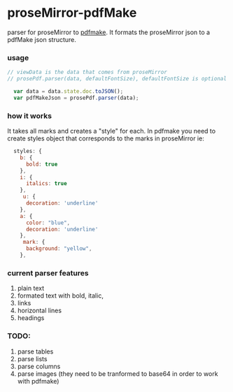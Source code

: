 # proseMirror-pdfMake
parser for proseMirror to [pdfmake](https://www.pdfmake.org).  It formats the proseMirror json to a pdfMake json structure. 

### usage
```javascript
// viewData is the data that comes from proseMirror
// prosePdf.parser(data, defaultFontSize), defaultFontSize is optional and it defaults to 10

  var data = data.state.doc.toJSON();
  var pdfMakeJson = prosePdf.parser(data);
```
### how it works
It takes all marks and creates a "style" for each.  In pdfmake you need to create styles object that corresponds to the marks in proseMirror ie:

```javascript
  styles: {
    b: {
      bold: true
    },
    i: {
      italics: true
    },
     u: {
      decoration: 'underline'
    },
    a: {
      color: "blue",
      decoration: 'underline'
    },
     mark: {
      background: "yellow",
    },
```

### current parser features
1. plain text
2. formated text with bold, italic, 
3. links
4. horizontal lines
5. headings

### TODO: 
1. parse tables
2. parse lists
3. parse columns
4. parse images (they need to be tranformed to base64 in order to work with pdfmake)
